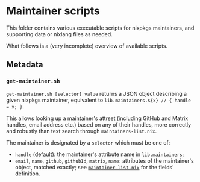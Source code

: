 # Maintainer scripts

This folder contains various executable scripts for nixpkgs maintainers,
and supporting data or nixlang files as needed.

What follows is a (very incomplete) overview of available scripts.


## Metadata

### `get-maintainer.sh`

`get-maintainer.sh [selector] value` returns a JSON object describing
a given nixpkgs maintainer, equivalent to `lib.maintainers.${x} // { handle = x; }`.

This allows looking up a maintainer's attrset (including GitHub and Matrix
handles, email address etc.) based on any of their handles, more correctly and
robustly than text search through `maintainers-list.nix`.

The maintainer is designated by a `selector` which must be one of:
- `handle` (default): the maintainer's attribute name in `lib.maintainers`;
- `email`, `name`, `github`, `githubId`, `matrix`, `name`:
  attributes of the maintainer's object, matched exactly;
  see [`maintainer-list.nix`] for the fields' definition.

[`maintainer-list.nix`]: ../maintainer-list.nix
